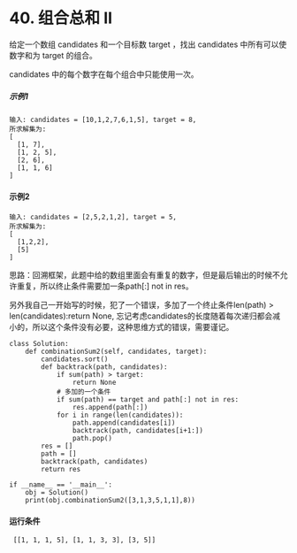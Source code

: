 # 40. 组合总和 II
给定一个数组 candidates 和一个目标数 target ，找出 candidates 中所有可以使数字和为 target 的组合。

candidates 中的每个数字在每个组合中只能使用一次。

##### 示例1
    输入: candidates = [10,1,2,7,6,1,5], target = 8,
    所求解集为:
    [
      [1, 7],
      [1, 2, 5],
      [2, 6],
      [1, 1, 6]
    ]
 
#### 示例2
    输入: candidates = [2,5,2,1,2], target = 5,
    所求解集为:
    [
      [1,2,2],
      [5]
    ]

思路：回溯框架，此题中给的数组里面会有重复的数字，但是最后输出的时候不允许重复，所以终止条件需要加一条path[:] not in res。

另外我自己一开始写的时候，犯了一个错误，多加了一个终止条件len(path) > len(candidates):return None, 忘记考虑candidates的长度随着每次递归都会减小的，所以这个条件没有必要，这种思维方式的错误，需要谨记。

    class Solution:
        def combinationSum2(self, candidates, target):
            candidates.sort()
            def backtrack(path, candidates):
                if sum(path) > target:
                    return None
                # 多加的一个条件
                if sum(path) == target and path[:] not in res:
                    res.append(path[:])
                for i in range(len(candidates)):
                    path.append(candidates[i])
                    backtrack(path, candidates[i+1:])
                    path.pop()
            res = []
            path = []
            backtrack(path, candidates)
            return res

    if __name__ == '__main__':
        obj = Solution()
        print(obj.combinationSum2([3,1,3,5,1,1],8))
 
 #### 运行条件
     [[1, 1, 1, 5], [1, 1, 3, 3], [3, 5]]
